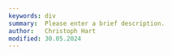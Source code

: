 ```yaml
---
keywords: div
summary:  Please enter a brief description.
author:   Christoph Hart
modified: 30.05.2024
---
```

  
